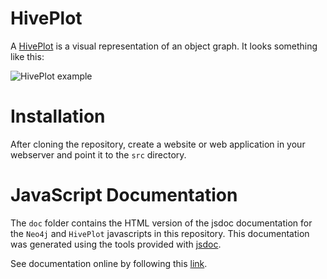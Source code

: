 # HivePlot

A [HivePlot](http://bost.ocks.org/mike/hive/) is a visual representation of an object graph. It looks something like this:

![HivePlot example]()

# Installation

After cloning the repository, create a website or web application in your webserver and point it to the `src` directory.

# JavaScript Documentation

The `doc` folder contains the HTML version of the jsdoc documentation for the `Neo4j` and `HivePlot` javascripts in this repository. This documentation was generated using the tools provided with [jsdoc](https://github.com/jsdoc3/jsdoc).

See documentation online by following this [link](http://htmlpreview.github.io/?https://raw.githubusercontent.com/NaviNet/HivePlot/master/doc/index.html).
